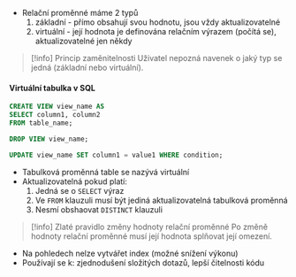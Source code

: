 - Relační proměnné máme 2 typů
	1) základní - přímo obsahují svou hodnotu, jsou vždy aktualizovatelné
	2) virtuální - její hodnota je definována relačním výrazem (počítá se), aktualizovatelné jen někdy
>[!info] Princip zaměnitelnosti
>Uživatel nepozná navenek o jaký typ se jedná (základní nebo virtuální).
#### Virtuální tabulka v SQL
```SQL
CREATE VIEW view_name AS
SELECT column1, column2
FROM table_name;

DROP VIEW view_name;

UPDATE view_name SET column1 = value1 WHERE condition;
```
- Tabulková proměnná table se nazývá virtuální
- Aktualizovatelná pokud platí:
	1) Jedná se o `SELECT` výraz
	2) Ve `FROM` klauzuli musí být jediná aktualizovatelná tabulková proměnná
	3) Nesmí obshaovat `DISTINCT` klauzuli
>[!info] Zlaté pravidlo změny hodnoty relační proměnné
> Po změně hodnoty relační proměnné musí její hodnota splňovat její omezení.
- Na pohledech nelze vytvářet index (možné snížení výkonu)
- Používají se k: zjednodušení složitých dotazů, lepší čitelnosti kódu